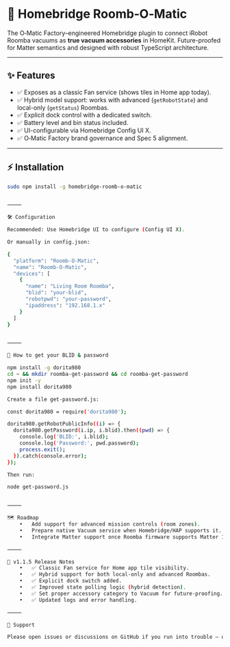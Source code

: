 
# 🤖 Homebridge Roomb‑O‑Matic

The O‑Matic Factory–engineered Homebridge plugin to connect iRobot Roomba vacuums as **true vacuum accessories** in HomeKit. Future-proofed for Matter semantics and designed with robust TypeScript architecture.

---

## ✨ Features

- ✅ Exposes as a classic Fan service (shows tiles in Home app today).
- ✅ Hybrid model support: works with advanced (`getRobotState`) and local-only (`getStatus`) Roombas.
- ✅ Explicit dock control with a dedicated switch.
- ✅ Battery level and bin status included.
- ✅ UI-configurable via Homebridge Config UI X.
- ✅ O‑Matic Factory brand governance and Spec 5 alignment.

---

## ⚡ Installation

```bash
sudo npm install -g homebridge-roomb-o-matic


⸻

🛠 Configuration

Recommended: Use Homebridge UI to configure (Config UI X).

Or manually in config.json:

{
  "platform": "Roomb-O-Matic",
  "name": "Roomb-O-Matic",
  "devices": [
    {
      "name": "Living Room Roomba",
      "blid": "your-blid",
      "robotpwd": "your-password",
      "ipaddress": "192.168.1.x"
    }
  ]
}


⸻

🔑 How to get your BLID & password

npm install -g dorita980
cd ~ && mkdir roomba-get-password && cd roomba-get-password
npm init -y
npm install dorita980

Create a file get-password.js:

const dorita980 = require('dorita980');

dorita980.getRobotPublicInfo((i) => {
  dorita980.getPassword(i.ip, i.blid).then((pwd) => {
    console.log('BLID:', i.blid);
    console.log('Password:', pwd.password);
    process.exit();
  }).catch(console.error);
});

Then run:

node get-password.js


⸻

🗺 Roadmap
	•	Add support for advanced mission controls (room zones).
	•	Prepare native Vacuum service when Homebridge/HAP supports it.
	•	Integrate Matter support once Roomba firmware supports Matter 1.2.

⸻

🚨 v1.1.5 Release Notes
	•	✅ Classic Fan service for Home app tile visibility.
	•	✅ Hybrid support for both local-only and advanced Roombas.
	•	✅ Explicit dock switch added.
	•	✅ Improved state polling logic (hybrid detection).
	•	✅ Set proper accessory category to Vacuum for future-proofing.
	•	✅ Updated logs and error handling.

⸻

💬 Support

Please open issues or discussions on GitHub if you run into trouble — or if you’d like to help shape future advanced features!

